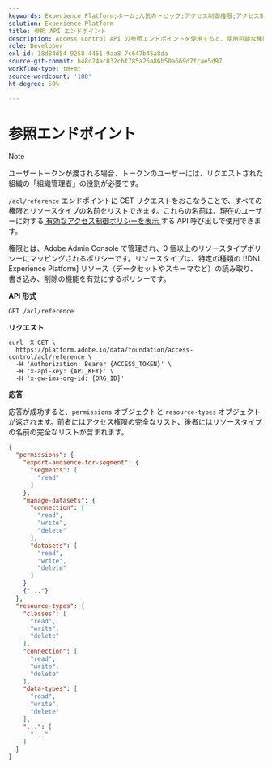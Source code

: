 ```yaml
---
keywords: Experience Platform;ホーム;人気のトピック;アクセス制御権限;アクセス制御リソースタイプ;アクセス制御API
solution: Experience Platform
title: 参照 API エンドポイント
description: Access Control API の参照エンドポイントを使用すると、使用可能な権限とリソースタイプの名前を表示し、現在のユーザーに対する有効なアクセス制御ポリシーを表示するために使用できます。
role: Developer
exl-id: 18d84d54-9258-4451-9aa8-7c647b45a8da
source-git-commit: b48c24ac032cbf785a26a86b50a669d7fcae5d97
workflow-type: tm+mt
source-wordcount: '188'
ht-degree: 59%

---
```


# 参照エンドポイント

>[!NOTE]
>
>ユーザートークンが渡される場合、トークンのユーザーには、リクエストされた組織の「組織管理者」の役割が必要です。

`/acl/reference` エンドポイントに GET リクエストをおこなうことで、すべての権限とリソースタイプの名前をリストできます。これらの名前は、現在のユーザーに対する [&#x200B; 有効なアクセス制御ポリシーを表示 &#x200B;](./effective-policies.md) する API 呼び出しで使用できます。

権限とは、Adobe Admin Console で管理され、0 個以上のリソースタイプポリシーにマッピングされるポリシーです。リソースタイプは、特定の種類の [!DNL Experience Platform] リソース（データセットやスキーマなど）の読み取り、書き込み、削除の機能を有効にするポリシーです。

**API 形式**

```http
GET /acl/reference
```

**リクエスト**

```shell
curl -X GET \
  https://platform.adobe.io/data/foundation/access-control/acl/reference \
  -H 'Authorization: Bearer {ACCESS_TOKEN}' \
  -H 'x-api-key: {API_KEY}' \
  -H 'x-gw-ims-org-id: {ORG_ID}'
```

**応答**

応答が成功すると、`permissions` オブジェクトと `resource-types` オブジェクトが返されます。前者にはアクセス権限の完全なリスト、後者にはリソースタイプの名前の完全なリストが含まれます。

```json
{
  "permissions": {
    "export-audience-for-segment": {
      "segments": [
        "read"
      ]
    },
    "manage-datasets": {
      "connection": [
        "read",
        "write",
        "delete"
      ],
      "datasets": [
        "read",
        "write",
        "delete"
      ]
    }
    {"..."}
  },
  "resource-types": {
    "classes": [
      "read",
      "write",
      "delete"
    ],
    "connection": [
      "read",
      "write",
      "delete"
    ],
    "data-types": [
      "read",
      "write",
      "delete"
    ],
    "...": [
      "..."
    ]
  }
}
```
